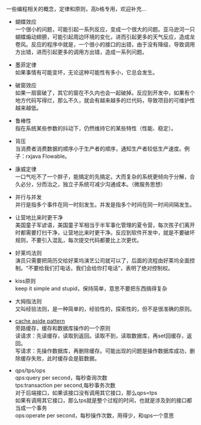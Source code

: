 一些编程相关的概念，定律和原则，高b格专用，欢迎补充...

- 蝴蝶效应   
一个很小的问题，可能引起一系列反应，变成一个很大的问题。亚马逊河一只蝴蝶煽动翅膀，可能引起周边环境的变化，进而引起更多的天气反应，造成龙卷风。反应的程序中就是，一个很小的接口的出错，由于没有降级，导致调用方出错，进而引起更多的调用方出错，造成一系列问题。

- 墨菲定律  
如果事情有可能变坏，无论这种可能性有多小，它总会发生。

- 破窗效应  
如果一扇窗破了，其它的窗在不久内也会一起破掉。反应到开发中，如果有个地方代码写得烂，那么不久，就会有越来越多的烂代码，导致项目的可维护性越来越低。

- 鲁棒性  
指在系统某些参数的抖动下，仍然维持它的某些特性（性能、稳定）。  

- 背压  
当消费者消费数据的顺序小于生产者的顺序，通知生产者较低生产速度。例子：rxjava Flowable。

- 康威定律  
一口气吃不了一个胖子，能搞定的先搞定。大而复杂的系统更倾向于分解，合久必分，分而治之，独立子系统可减少沟通成本。（微服务思想）

- 并行与并发  
并行是指多个事件在同一时刻发生。并发是指多个时间在同一时间间隔发生。

- 让营地比来时更干净  
美国童子军谚语，美国童子军相当于半军事化管理的夏令营，每次孩子们离开时都需要打扫干净，让营地比来时更干净。反应到软件开发中，就是不要破坏规则，不要引入混乱，每次提交代码都要比上次更优。

- 好莱坞法则  
演员只需要把简历交给好莱坞演艺公司就可以了，后面的流程由好莱坞全面控制。“不要给我们打电话，我们会给你打电话”，表明了绝对控制权。

- kiss原则  
keep it simple and stupid，保持简单，意思不要把东西搞得复杂

- 大拇指法则  
又叫经验法则，是一种简单的，经验性的，探索性的，但不是很准确的原则。

- [cache aside pattern](https://blog.cdemi.io/design-patterns-cache-aside-pattern/)  
旁路缓存，缓存和数据库操作的一个原则  
读请求：先读缓存，读取到返回。读取不到，读取数据库，再set回缓存，返回。  
写请求：先操作数据库，再删除缓存。可能出现的问题是操作数据库成功，删除缓存失败，此时缓存会是脏数据。

- qps/tps/ops   
qps:query per second，每秒查询次数  
tps:transaction per second,每秒事务次数  
对于后端接口，如果该接口没有调用其它接口，那么qps=tps  
如果有调用其它接口，那么tps就是整个过程的时间，也就是涉及到的接口都当成一个事务  
ops:operate per second，每秒操作次数，用得少，和qps一个意思


